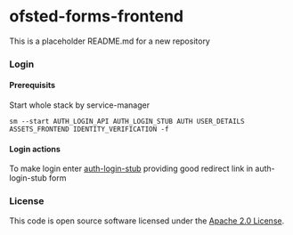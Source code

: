 
# ofsted-forms-frontend

This is a placeholder README.md for a new repository

### Login

#### Prerequisits

Start whole stack by service-manager

```
sm --start AUTH_LOGIN_API AUTH_LOGIN_STUB AUTH USER_DETAILS ASSETS_FRONTEND IDENTITY_VERIFICATION -f
```

#### Login actions

To make login enter [auth-login-stub](http://localhost:9949/auth-login-stub/gg-sign-in) providing good redirect link in auth-login-stub form

### License

This code is open source software licensed under the [Apache 2.0 License]("http://www.apache.org/licenses/LICENSE-2.0.html").
